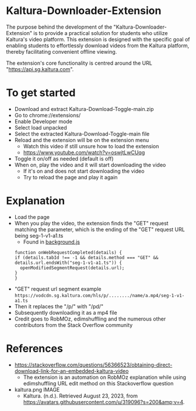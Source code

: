 # Kaltura-Downloader-Extension
The purpose behind the development of the "Kaltura-Downloader-Extension" is to provide a practical solution for students who utilize Kaltura's video platform. This extension is designed with the specific goal of enabling students to effortlessly download videos from the Kaltura platform, thereby facilitating convenient offline viewing.

The extension's core functionality is centred around the URL "https://api.sg.kaltura.com".

# To get started 
- Download and extract Kaltura-Download-Toggle-main.zip
- Go to chrome://extensions/
- Enable Developer mode
- Select load unpacked
- Select the extracted Kaltura-Download-Toggle-main file
- Reload and the extension will be on the extension menu
  - Watch this video if still unsure how to load the extension
  - https://www.youtube.com/watch?v=oswjtLwCUqg
- Toggle it on/off as needed (default is off)
- When on, play the video and it will start downloading the video
  - If it's on and does not start downloading the video
  - Try to reload the page and play it again

  
# Explanation
- Load the page
- When you play the video, the extension finds the "GET" request matching the parameter, which is the ending of the "GET" request URL being seg-1-v1-a1.ts
  - Found in [background.js](background.js)
  ```
  function onWebRequestCompleted(details) {
  if (details.tabId !== -1 && details.method === "GET" && details.url.endsWith("seg-1-v1-a1.ts")) {
    openModifiedSegmentRequest(details.url);
  }
  }
  ```
- "GET" request url segment example  ```https://vodcdn.sg.kaltura.com/hls/p/......../name/a.mp4/seg-1-v1-a1.ts ```
- Then it replaces the "/p/" with "/pd/" 
- Subsequently downloading it as a mp4 file
- Credit goes to RobMOz, edimshuffling and the numerous other contributors from the Stack Overflow community
  
# References
- https://stackoverflow.com/questions/56366523/obtaining-direct-download-link-for-an-embedded-kaltura-video
  - The extension is an automation on RobMOz explanation while using edimshuffling URL edit method on this Stackoverflow question 
- kaltura.png IMAGE 
  - Kaltura. (n.d.). Retrieved August 23, 2023, from https://avatars.githubusercontent.com/u/319096?s=200&amp;v=4. 



